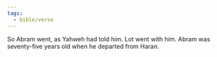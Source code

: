 ```yaml
---
tags:
  - bible/verse
---
```

So Abram went, as Yahweh had told him. Lot went with him. Abram was seventy-five years old when he departed from Haran.